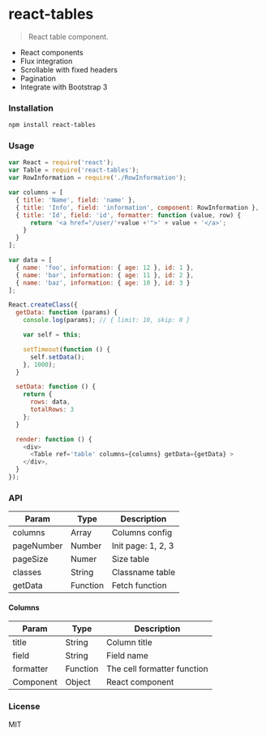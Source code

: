 # react-tables

> React table component.

* React components
* Flux integration
* Scrollable with fixed headers
* Pagination
* Integrate with Bootstrap 3

### Installation

```bash
npm install react-tables
```

### Usage
```js
var React = require('react');
var Table = require('react-tables');
var RowInformation = require('./RowInformation');

var columns = [
  { title: 'Name', field: 'name' },
  { title: 'Info', field: 'information', component: RowInformation },
  { title: 'Id', field: 'id', formatter: function (value, row) {
      return '<a href="/user/'+value +'">' + value + '</a>';
    }
  }
];

var data = [
  { name: 'foo', information: { age: 12 }, id: 1 },
  { name: 'bar', information: { age: 11 }, id: 2 }, 
  { name: 'baz', information: { age: 10 }, id: 3 }
];

React.createClass({
  getData: function (params) {
    console.log(params); // { limit: 10, skip: 0 }

    var self = this;

    setTimeout(function () {
      self.setData();
    }, 1000);
  }

  setData: function () {
    return {
      rows: data,
      totalRows: 3
    };
  }

  render: function () {
    <div>
      <Table ref='table' columns={columns} getData={getData} >
    </div>,
  }
});
```

### API

| Param      | Type     | Description        |
| ---        | ---      | ---                |
| columns    | Array    | Columns config     |
| pageNumber | Number   | Init page: 1, 2, 3 |
| pageSize   | Numer    | Size table         |
| classes    | String   | Classname table    |
| getData    | Function | Fetch function     |

#### Columns

| Param     | Type     | Description                 |
| ---       | ---      | ---                         |
| title     | String   | Column title                |
| field     | String   | Field name                  |
| formatter | Function | The cell formatter function |
| Component | Object   | React component             |

### License
MIT 
